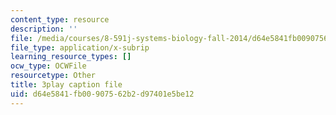 ```yaml
---
content_type: resource
description: ''
file: /media/courses/8-591j-systems-biology-fall-2014/d64e5841fb00907562b2d97401e5be12_lC3XSwQ62iw.srt
file_type: application/x-subrip
learning_resource_types: []
ocw_type: OCWFile
resourcetype: Other
title: 3play caption file
uid: d64e5841-fb00-9075-62b2-d97401e5be12
---
```

